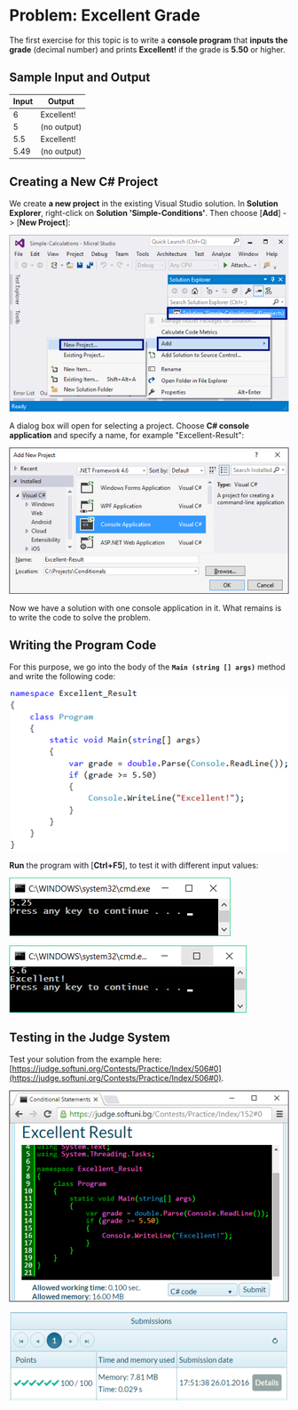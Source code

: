# Problem: Excellent Grade

The first exercise for this topic is to write a **console program** that **inputs the grade** (decimal number) and prints **Excellent!** if the grade is **5.50** or higher.

## Sample Input and Output

| Input | Output      |
| ----- | ----------- |
| 6     | Excellent!  |
| 5     | (no output) |
| 5.5   | Excellent!  |
| 5.49  | (no output) |

## Creating a New C# Project

We create **a new project** in the existing Visual Studio solution. In **Solution Explorer**, right-click on **Solution 'Simple-Conditions'**. Then choose \[**Add**] -> \[**New Project**]:

![](../../../../assets/chapter-3-images/09.Excellent-result-01.png)

A dialog box will open for selecting a project. Choose **C# console application** and specify a name, for example "Excellent-Result":

![](../../../../assets/chapter-3-images/09.Excellent-result-02.png)

Now we have a solution with one console application in it. What remains is to write the code to solve the problem.

## Writing the Program Code

For this purpose, we go into the body of the **`Main (string [] args)`** method and write the following code:

![](../../../../assets/chapter-3-images/09.Excellent-result-03.png)

**Run** the program with \[**Ctrl+F5**], to test it with different input values:

![](../../../../assets/chapter-3-images/09.Excellent-result-04.png)

![](../../../../assets/chapter-3-images/09.Excellent-result-05.png)

## Testing in the Judge System

Test your solution from the example here: [https://judge.softuni.org/Contests/Practice/Index/506#0](https://judge.softuni.org/Contests/Practice/Index/506#0).

![](../../../../assets/chapter-3-images/09.Excellent-result-06.png)

![](../../../../assets/chapter-3-images/09.Excellent-result-07.png)
